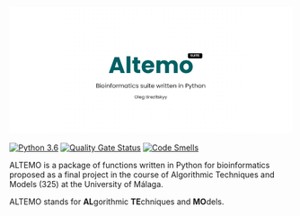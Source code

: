 ![banner](/resources/banner.png)

[![Python 3.6](https://img.shields.io/badge/python-3.6+-blue.svg)](https://www.python.org/downloads/release/python-360/)
[![Quality Gate Status](https://sonarcloud.io/api/project_badges/measure?project=olegbrz_ALTEMO&metric=alert_status)](https://sonarcloud.io/dashboard?id=olegbrz_ALTEMO)
[![Code Smells](https://sonarcloud.io/api/project_badges/measure?project=olegbrz_ALTEMO&metric=code_smells)](https://sonarcloud.io/dashboard?id=olegbrz_ALTEMO)

ALTEMO is a package of functions written in Python for bioinformatics proposed as a final project in the course of Algorithmic Techniques and Models (325) at the University of Málaga.

ALTEMO stands for **AL**gorithmic **TE**chniques and **MO**dels.
